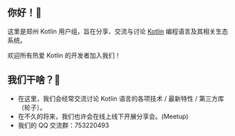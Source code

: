 ## 你好！👋

这里是郑州 Kotlin 用户组，旨在分享、交流与讨论 [Kotlin](https://kotlinlang.org/) 编程语言及其相关生态系统。

欢迎所有热爱 Kotlin 的开发者加入我们！

## 我们干啥？🤔️

- 在这里，我们会经常交流讨论 Kotlin 语言的各项技术 / 最新特性 / 第三方库（轮子）。
- 在不久的将来，我们也许会在线上线下开展分享会。(Meetup)
- 我们的 QQ 交流群：753220493

